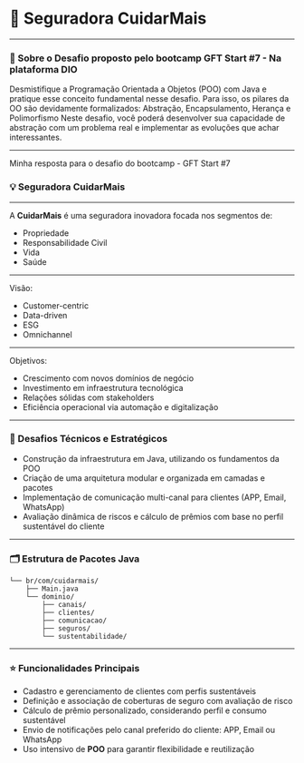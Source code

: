 # 🚀 Seguradora CuidarMais

---

### 📝 Sobre o Desafio proposto pelo bootcamp GFT Start #7 - Na plataforma DIO

Desmistifique a Programação Orientada a Objetos (POO) com Java e pratique esse conceito fundamental nesse desafio.
Para isso, os pilares da OO são devidamente formalizados: Abstração, Encapsulamento, Herança e Polimorfismo
Neste desafio, você poderá desenvolver sua capacidade de abstração com um problema real e implementar as evoluções
que achar interessantes.

---

Minha resposta para o desafio do bootcamp - GFT Start #7

### 💡 Seguradora CuidarMais

---

A **CuidarMais** é uma seguradora inovadora focada nos segmentos de:

- Propriedade  
- Responsabilidade Civil 
- Vida
- Saúde

---

Visão:

- Customer-centric
- Data-driven
- ESG
- Omnichannel

---

Objetivos:  

- Crescimento com novos domínios de negócio 
- Investimento em infraestrutura tecnológica  
- Relações sólidas com stakeholders  
- Eficiência operacional via automação e digitalização

---

### 🧠 Desafios Técnicos e Estratégicos

- Construção da infraestrutura em Java, utilizando os fundamentos da POO  
- Criação de uma arquitetura modular e organizada em camadas e pacotes  
- Implementação de comunicação multi-canal para clientes (APP, Email, WhatsApp) 
- Avaliação dinâmica de riscos e cálculo de prêmios com base no perfil sustentável do cliente

---

### 🗂 Estrutura de Pacotes Java

```src/
└── br/com/cuidarmais/
    ├── Main.java
    └── dominio/
        ├── canais/
        ├── clientes/
        ├── comunicacao/
        ├── seguros/
        └── sustentabilidade/
```
---

### ⭐ Funcionalidades Principais

- Cadastro e gerenciamento de clientes com perfis sustentáveis 
- Definição e associação de coberturas de seguro com avaliação de risco  
- Cálculo de prêmio personalizado, considerando perfil e consumo sustentável 
- Envio de notificações pelo canal preferido do cliente: APP, Email ou WhatsApp
- Uso intensivo de **POO** para garantir flexibilidade e reutilização
